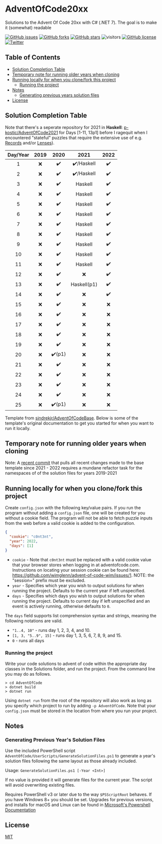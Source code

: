 


# AdventOfCode20xx
Solutions to the Advent Of Code 20xx with C# (.NET 7). The goal is to make it (somewhat) readable

[![GitHub issues](https://img.shields.io/github/issues/p-kostic/AdventOfCode2020)](https://github.com/p-kostic/AdventOfCode2020/issues)
[![GitHub forks](https://img.shields.io/github/forks/p-kostic/AdventOfCode2020)](https://github.com/p-kostic/AdventOfCode2020/network)
[![GitHub stars](https://img.shields.io/github/stars/p-kostic/AdventOfCode2020)](https://github.com/p-kostic/AdventOfCode2020/stargazers)
![visitors](https://visitor-badge.glitch.me/badge?page_id=p-kostic.adventofcode2020)
[![GitHub license](https://img.shields.io/github/license/p-kostic/AdventOfCode2020)](https://github.com/p-kostic/AdventOfCode2020/blob/master/LICENSE.md)
[![Twitter](https://img.shields.io/twitter/url?style=social&url=https%3A%2F%2Fgithub.com%2Fp-kostic%2FAdventOfCode2020)](https://twitter.com/intent/tweet?text=Wow:&url=https%3A%2F%2Fgithub.com%2Fp-kostic%2FAdventOfCode2020)

## Table of Contents
* [Solution Completion Table](https://github.com/p-kostic/AdventOfCode20xx#solution-completion-table)
* [Temporary note for running older years when cloning](https://github.com/p-kostic/AdventOfCode20xx#temporary-note-for-running-older-years-when-cloning)
* [Running locally for when you clone/fork this project](https://github.com/p-kostic/AdventOfCode20xx#running-locally-for-when-you-clonefork-this-project)
    * [Running the project](https://github.com/p-kostic/AdventOfCode20xx#running-the-project)
* [Notes](https://github.com/p-kostic/AdventOfCode20xx#notes)
    * [Generating previous years solution files](https://github.com/p-kostic/AdventOfCode20xx#generating-previous-years-solution-files)
* [License](https://github.com/p-kostic/AdventOfCode20xx#license)

## Solution Completion Table
Note that there's a seperate repository for 2021 in **Haskell**: [p-kostic/AdventOfCode2021](https://github.com/p-kostic/AdventOfCode2021) for Days [1-11, 13p1] before I ragequit when I encountered "stateful" puzzles that require the extensive use of e.g. [Records](https://en.wikibooks.org/wiki/Haskell/More_on_datatypes) and/or [Lenses](https://www.haskellforall.com/2013/05/program-imperatively-using-haskell.html)).

| Day/Year | 2019 | 2020   | 2021        |  2022  |
|:--------:|:----:|:------:|:-----------:|:------:|
|     1    |  ❌ |  ✔️     |  ✔️/Haskell |   ✔️   |
|     2    |  ❌ |  ✔️     |  ✔️/Haskell |   ✔️   |
|     3    |  ❌ |  ✔️     |  Haskell    |   ✔️  |
|     4    |  ❌ |  ✔️     |  Haskell    |   ✔️  |
|     5    |  ❌ |  ✔️     |  Haskell    |   ✔️  |
|     6    |  ❌ |  ✔️     |  Haskell    |   ✔️  |
|     7    |  ❌ |  ✔️     |  Haskell    |   ✔️  |
|     8    |  ❌ |  ✔️     |  Haskell    |   ✔️  | 
|     9    |  ❌ |  ✔️     |  Haskell    |   ✔️   |
|    10    |  ❌ |  ✔️     |  Haskell    |   ✔️   |
|    11    |  ❌ |  ✔️     |  Haskell    |   ✔️  |
|    12    |  ❌ |  ✔️     |  ❌         |   ✔️  |
|    13    |  ❌ |  ✔️     |  Haskell(p1)|   ✔️  |
|    14    |  ❌ |  ✔️     |  ❌        |   ✔️  |
|    15    |  ❌ |  ✔️     |  ❌        |   ❌  |
|    16    |  ❌ |  ✔️     |  ❌        |   ❌  |
|    17    |  ❌ |  ✔️     |  ❌        |   ❌  |
|    18    |  ❌ |  ✔️     |  ❌        |   ❌  |
|    19    |  ❌ |  ✔️     |  ❌        |   ❌  |
|    20    |  ❌ |  ✔️(p1) |  ❌        |   ❌  |
|    21    |  ❌ |  ✔️     |  ❌        |   ❌  |
|    22    |  ❌ |  ✔️     |  ❌        |   ❌  |
|    23    |  ❌ |  ✔️     |  ❌        |   ❌  |
|    24    |  ❌ |  ✔️     |  ❌        |   ❌  |
|    25    |  ❌ |  ✔️(p1) |  ❌        |   ❌  |

Template from [sindrekjr/AdventOfCodeBase](https://github.com/sindrekjr/AdventOfCodeBase). Below is some of the template's original documentation to get you started for when you want to run it locally. 

## Temporary note for running older years when cloning
Note: A [recent commit](https://github.com/p-kostic/AdventOfCode20xx/commit/ac0d6781f956d767602d385a22cb33c158e1769a) that pulls all recent changes made to the base template since 2021 - 2022 requires a mundane refactor task for the namespaces of of the solution files for years 2019-2021

## Running locally for when you clone/fork this project 
Create `config.json` with the following key/value pairs. If you run the program without adding a `config.json` file, one will be created for you without a cookie field. The program will not be able to fetch puzzle inputs from the web before a valid cookie is added to the configuration. 
```json
{
  "cookie": "c0nt3nt",
  "year": 2022,
  "days": [1] 
}
```

*  `cookie` - Note that `c0nt3nt` must be replaced with a valid cookie value that your browser stores when logging in at adventofcode.com. Instructions on locating your session cookie can be found here: https://github.com/wimglenn/advent-of-code-wim/issues/1. NOTE: the "session=" prefix must be excluded. 
*  `year` - Specifies which year you wish to output solutions for when running the project. Defaults to the current year if left unspecified.
*  `days` - Specifies which days you wish to output solutions for when running the project. Defaults to current day if left unspecified and an event is actively running, otherwise defaults to `0`.

The `days` field supports list comprehension syntax and strings, meaning the following notations are valid.
* `"1..4, 10"` - runs day 1, 2, 3, 4, and 10.
* `[1, 3, "5..9", 15]` - runs day 1, 3, 5, 6, 7, 8, 9, and 15.
* `0` - runs all days

### Running the project
Write your code solutions to advent of code within the appropriate day classes in the Solutions folder, and run the project. From the command line you may do as follows.
```
> cd AdventOfCode
> dotnet build
> dotnet run
```
Using `dotnet run` from the root of the repository will also work as long as you specify which project to run by adding `-p AdventOfCode`. Note that your `config.json` must be stored in the location from where you run your project.

## Notes
### Generating Previous Year's Solution Files
Use the included PowerShell script `AdventOfCode/UserScripts/GenerateSolutionFiles.ps1` to generate a year's solution files following the same layout as those already included.

Usage: `GenerateSolutionFiles.ps1 [-Year <Int>]`

If no value is provided it will generate files for the current year. The script will avoid overwriting existing files.  

Requires PowerShell v3 or later due to the way `$PSScriptRoot` behaves. If you have Windows 8+ you should be set. Upgrades for previous versions, and installs for macOS and Linux can be found in [Microsoft's Powershell Documentation](https://docs.microsoft.com/en-us/powershell/scripting/install/installing-powershell?view=powershell-7.1)

## License
[MIT](https://github.com/p-kostic/AdventOfCode20xx/blob/master/LICENSE.md)

